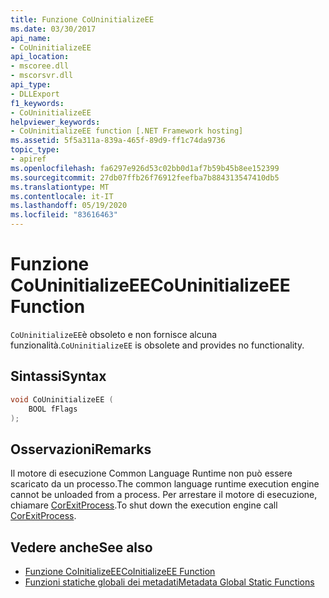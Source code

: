 ```yaml
---
title: Funzione CoUninitializeEE
ms.date: 03/30/2017
api_name:
- CoUninitializeEE
api_location:
- mscoree.dll
- mscorsvr.dll
api_type:
- DLLExport
f1_keywords:
- CoUninitializeEE
helpviewer_keywords:
- CoUninitializeEE function [.NET Framework hosting]
ms.assetid: 5f5a311a-839a-465f-89d9-ff1c74da9736
topic_type:
- apiref
ms.openlocfilehash: fa6297e926d53c02bb0d1af7b59b45b8ee152399
ms.sourcegitcommit: 27db07ffb26f76912feefba7b884313547410db5
ms.translationtype: MT
ms.contentlocale: it-IT
ms.lasthandoff: 05/19/2020
ms.locfileid: "83616463"
---
```

# <a name="couninitializeee-function"></a><span data-ttu-id="96d07-102">Funzione CoUninitializeEE</span><span class="sxs-lookup"><span data-stu-id="96d07-102">CoUninitializeEE Function</span></span>
<span data-ttu-id="96d07-103">`CoUninitializeEE`è obsoleto e non fornisce alcuna funzionalità.</span><span class="sxs-lookup"><span data-stu-id="96d07-103">`CoUninitializeEE` is obsolete and provides no functionality.</span></span>  
  
## <a name="syntax"></a><span data-ttu-id="96d07-104">Sintassi</span><span class="sxs-lookup"><span data-stu-id="96d07-104">Syntax</span></span>  
  
```cpp  
void CoUninitializeEE (  
    BOOL fFlags  
);  
```  
  
## <a name="remarks"></a><span data-ttu-id="96d07-105">Osservazioni</span><span class="sxs-lookup"><span data-stu-id="96d07-105">Remarks</span></span>  
 <span data-ttu-id="96d07-106">Il motore di esecuzione Common Language Runtime non può essere scaricato da un processo.</span><span class="sxs-lookup"><span data-stu-id="96d07-106">The common language runtime execution engine cannot be unloaded from a process.</span></span> <span data-ttu-id="96d07-107">Per arrestare il motore di esecuzione, chiamare [CorExitProcess](corexitprocess-function.md).</span><span class="sxs-lookup"><span data-stu-id="96d07-107">To shut down the execution engine call [CorExitProcess](corexitprocess-function.md).</span></span>  
  
## <a name="see-also"></a><span data-ttu-id="96d07-108">Vedere anche</span><span class="sxs-lookup"><span data-stu-id="96d07-108">See also</span></span>

- [<span data-ttu-id="96d07-109">Funzione CoInitializeEE</span><span class="sxs-lookup"><span data-stu-id="96d07-109">CoInitializeEE Function</span></span>](coinitializeee-function.md)
- [<span data-ttu-id="96d07-110">Funzioni statiche globali dei metadati</span><span class="sxs-lookup"><span data-stu-id="96d07-110">Metadata Global Static Functions</span></span>](../metadata/metadata-global-static-functions.md)
